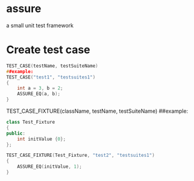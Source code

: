 # assure
a small unit test framework

# Create test case
```C++
TEST_CASE(testName, testSuiteName)
##example: 
TEST_CASE("test1", "testsuites1")
{
    int a = 3, b = 2;
    ASSURE_EQ(a, b);
}
```

TEST_CASE_FIXTURE(className, testName, testSuiteName)
##example:
```C++
class Test_Fixture
{
public:
    int initValue {0};
};

TEST_CASE_FIXTURE(Test_Fixture, "test2", "testsuites1")
{
    ASSURE_EQ(initValue, 1);
}
```
